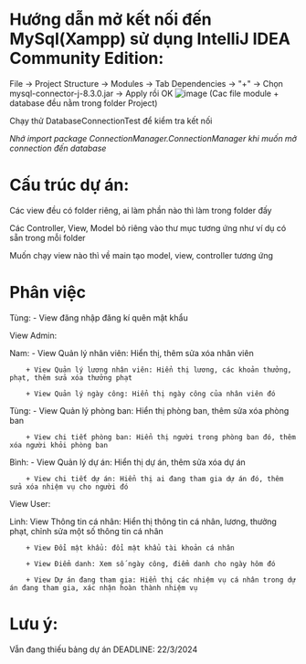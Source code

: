 # Hướng dẫn mở kết nối đến MySql(Xampp) sử dụng IntelliJ IDEA Community Edition:
File -> Project Structure -> Modules -> Tab Dependencies -> "+" -> Chọn mysql-connector-j-8.3.0.jar -> Apply rồi OK
![image](https://github.com/NguyenLinh203/QuanLyNhanSu/assets/138262382/150fdbd9-c0f9-4cab-9673-5e5deac5c81a)
(Cac file module + database đều nằm trong folder Project)

Chạy thử DatabaseConnectionTest để kiểm tra kết nối

*Nhớ import package ConnectionManager.ConnectionManager khi muốn mở connection đến database*

# Cấu trúc dự án:
Các view đều có folder riêng, ai làm phần nào thì làm trong folder đấy

Các Controller, View, Model bỏ riêng vào thư mục tương ứng như ví dụ có sẵn trong mỗi folder

Muốn chạy view nào thì về main tạo model, view, controller tương ứng

# Phân việc 
Tùng: - View đăng nhập đăng kí quên mật khẩu

View Admin:

Nam: - View Quản lý nhân viên: Hiển thị, thêm sửa xóa nhân viên

		+ View Quản lý lương nhân viên: Hiển thị lương, các khoản thưởng, phạt, thêm sửa xóa thưởng phạt

		+ View Quản lý ngày công: Hiển thị ngày công của nhân viên đó

Tùng: - View Quản lý phòng ban: Hiển thị phòng ban, thêm sửa xóa phòng ban

		+ View chi tiết phòng ban: Hiển thị người trong phòng ban đó, thêm xóa người khỏi phòng ban

Bình: - View Quản lý dự án: Hiển thị dự án, thêm sửa xóa dự án

		+ View chi tiết dự án: Hiển thị ai đang tham gia dự án đó, thêm sửa xóa nhiệm vụ cho người đó

View User:

Linh: View Thông tin cá nhân: Hiển thị thông tin cá nhân, lương, thưởng phạt, chỉnh sửa một số thông tin cá nhân

		+ View Đổi mật khẩu: đổi mật khẩu tài khoản cá nhân

		+ View Điểm danh: Xem số ngày công, điểm danh cho ngày hôm đó

		+ View Dự án đang tham gia: Hiển thị các nhiệm vụ cá nhân trong dự án đang tham gia, xác nhận hoàn thành nhiệm vụ
  
# Lưu ý:
Vẫn đang thiếu bảng dự án
DEADLINE: 22/3/2024
